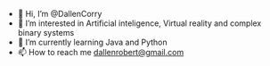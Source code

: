 - 👋 Hi, I’m @DallenCorry
- 👀 I’m interested in Artificial inteligence, Virtual reality and complex binary systems
- 🌱 I’m currently learning Java and Python
- 📫 How to reach me dallenrobert@gmail.com 

<!---
DallenCorry/DallenCorry is a ✨ special ✨ repository because its `README.md` (this file) appears on your GitHub profile.
You can click the Preview link to take a look at your changes.
--->
